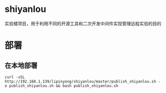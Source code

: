 # shiyanlou

实验楼项目，用于利用不同的开源工具和二次开发中间件实现管理远程实验的目的

# 部署
## 在本地部署
```shell
curl -sSL http://192.168.1.139/lipinyong/shiyanlou/master/publish_shiyanlou.sh -o publish_shiyanlou.sh && bash publish_shiyanlou.sh
```